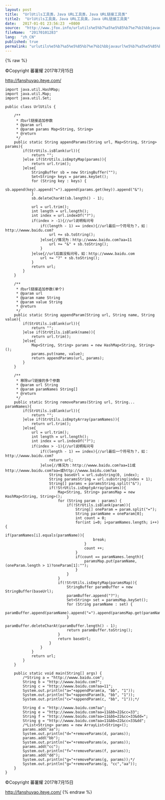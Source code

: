 ```yaml
---
layout: post
title:  "UrlUtils工具类，Java URL工具类，Java URL链接工具类"
title2:  "UrlUtils工具类，Java URL工具类，Java URL链接工具类"
date:   2017-01-01 23:56:23  +0800
source:  "http://www.jfox.info/urlutils%e5%b7%a5%e5%85%b7%e7%b1%bbjavaurl%e5%b7%a5%e5%85%b7%e7%b1%bbjavaurl%e9%93%be%e6%8e%a5%e5%b7%a5%e5%85%b7%e7%b1%bb.html"
fileName:  "20170101283"
lang:  "zh_CN"
published: true
permalink: "urlutils%e5%b7%a5%e5%85%b7%e7%b1%bbjavaurl%e5%b7%a5%e5%85%b7%e7%b1%bbjavaurl%e9%93%be%e6%8e%a5%e5%b7%a5%e5%85%b7%e7%b1%bb.html"
---
```

{% raw %}
>>>>>>>>>>>>>>>>>>>>>>>>>>>>>>>>

©Copyright 蕃薯耀 2017年7月15日

http://fanshuyao.iteye.com/

    import java.util.HashMap;
    import java.util.Map;
    import java.util.Set;
    
    public class UrlUtils {
    
    	/**
    	 * 向url链接追加参数
    	 * @param url
    	 * @param params Map<String, String>
    	 * @return
    	 */
    	public static String appendParams(String url, Map<String, String> params){
    		if(StrUtils.isBlank(url)){
    			return "";
    		}else if(StrUtils.isEmptyMap(params)){
    			return url.trim();
    		}else{
    			StringBuffer sb = new StringBuffer("");
    			Set<String> keys = params.keySet();
    			for (String key : keys) {
    				sb.append(key).append("=").append(params.get(key)).append("&");
    			}
    			sb.deleteCharAt(sb.length() - 1);
    			
    			url = url.trim();
    			int length = url.length();
    			int index = url.indexOf("?");
    			if(index > -1){//url说明有问号
    				if((length - 1) == index){//url最后一个符号为？，如：http://wwww.baidu.com?
    					url += sb.toString();
    				}else{//情况为：http://wwww.baidu.com?aa=11
    					url += "&" + sb.toString();
    				}
    			}else{//url后面没有问号，如：http://wwww.baidu.com
    				url += "?" + sb.toString();
    			}
    			return url;
    		}
    	}
    	
    	/**
    	 * 向url链接追加参数(单个)
    	 * @param url
    	 * @param name String
    	 * @param value String
    	 * @return
    	 */
    	public static String appendParam(String url, String name, String value){
    		if(StrUtils.isBlank(url)){
    			return "";
    		}else if(StrUtils.isBlank(name)){
    			return url.trim();
    		}else{
    			Map<String, String> params = new HashMap<String, String>();
    			params.put(name, value);
    			return appendParams(url, params);
    		}
    	}
    	
    	/**
    	 * 移除url链接的多个参数
    	 * @param url String
    	 * @param paramNames String[]
    	 * @return
    	 */
    	public static String removeParams(String url, String... paramNames){
    		if(StrUtils.isBlank(url)){
    			return "";
    		}else if(StrUtils.isEmptyArray(paramNames)){
    			return url.trim();
    		}else{
    			url = url.trim();
    			int length = url.length();
    			int index = url.indexOf("?");
    			if(index > -1){//url说明有问号
    				if((length - 1) == index){//url最后一个符号为？，如：http://wwww.baidu.com?
    					return url;
    				}else{//情况为：http://wwww.baidu.com?aa=11或http://wwww.baidu.com?aa=或http://wwww.baidu.com?aa
    					String baseUrl = url.substring(0, index);
    					String paramsString = url.substring(index + 1);
    					String[] params = paramsString.split("&");
    					if(!StrUtils.isEmptyArray(params)){
    						Map<String, String> paramsMap = new HashMap<String, String>();
    						for (String param : params) {
    							if(!StrUtils.isBlank(param)){
    								String[] oneParam = param.split("=");
    								String paramName = oneParam[0];
    								int count = 0;
    								for(int i=0; i<paramNames.length; i++){
    									if(paramNames[i].equals(paramName)){
    										break;
    									}
    									count ++;
    								}
    								if(count == paramNames.length){
    									paramsMap.put(paramName, (oneParam.length > 1)?oneParam[1]:"");
    								}
    							}
    						}
    						if(!StrUtils.isEmptyMap(paramsMap)){
    							StringBuffer paramBuffer = new StringBuffer(baseUrl);
    							paramBuffer.append("?");
    							Set<String> set = paramsMap.keySet();
    							for (String paramName : set) {
    								paramBuffer.append(paramName).append("=").append(paramsMap.get(paramName)).append("&");
    							}
    							paramBuffer.deleteCharAt(paramBuffer.length() - 1);
    							return paramBuffer.toString();
    						}
    						return baseUrl;
    					}
    				}
    			}
    			return url;
    		}
    	}
    	
    	public static void main(String[] args) {
    		/*String a = "http://wwww.baidu.com";
    		String b = "http://wwww.baidu.com?";
    		String c = "http://wwww.baidu.com?aa=11";
    		System.out.println("a="+appendParam(a, "bb", "1"));
    		System.out.println("b="+appendParam(b, "bb", "1"));
    		System.out.println("c="+appendParam(c, "bb", "1"));*/
    		
    		String d = "http://wwww.baidu.com?aa";
    		String e = "http://wwww.baidu.com?aa=11&bb=22&cc=33";
    		String f = "http://wwww.baidu.com?aa=11&bb=22&cc=33&dd=";
    		String g = "http://wwww.baidu.com?aa=11&bb=22&cc=33&dd";
    		/*List<String> params = new ArrayList<String>();
    		params.add("aa");
    		System.out.println("d="+removeParams(d, params));
    		params.add("bb");
    		System.out.println("e="+removeParams(e, params));
    		params.add("cc");
    		System.out.println("f="+removeParams(f, params));
    		params.add("dd");
    		System.out.println("g="+removeParams(g, params));*/
    		System.out.println("g="+removeParams(g, "cc","aa"));
    	}
    }
    

>>>>>>>>>>>>>>>>>>>>>>>>>>>>>>>>

©Copyright 蕃薯耀 2017年7月15日

http://fanshuyao.iteye.com/
{% endraw %}
